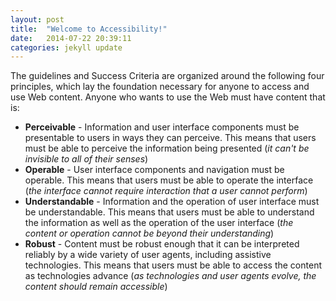 ```yaml
---
layout: post
title:  "Welcome to Accessibility!"
date:   2014-07-22 20:39:11
categories: jekyll update
---
```

The guidelines and Success Criteria are organized around the following four principles, which lay the foundation necessary for anyone to access and use Web content. Anyone who wants to use the Web must have content that is:
<ul><li><strong>Perceivable</strong> - Information and user interface components must be presentable to users in ways they can perceive.
This means that users must be able to perceive the information being presented (<em>it can't be invisible to all of their senses</em>)</li>
<li><strong>Operable</strong> - User interface components and navigation must be operable.
This means that users must be able to operate the interface (<em>the interface cannot require interaction that a user cannot perform</em>)</li>
<li><strong>Understandable</strong> - Information and the operation of user interface must be understandable.
This means that users must be able to understand the information as well as the operation of the user interface (<em>the content or operation cannot be beyond their understanding</em>)</li>
<li><strong>Robust</strong> - Content must be robust enough that it can be interpreted reliably by a wide variety of user agents, including assistive technologies.
This means that users must be able to access the content as technologies advance (<em>as technologies and user agents evolve, the content should remain accessible</em>)</li>
</ul>

